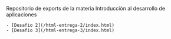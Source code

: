 Repositorio de exports de la materia Introducción al desarrollo de aplicaciones

	- [Desafio 2](/html-entrega-2/index.html)
	- [Desafio 3](/html-entrega-3/index.html) 